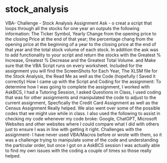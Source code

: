 # stock_analysis
VBA- Challenge - Stock Analysis
Assignment Ask - o creat a script that loops through all the stocks for one year an outputs the following information: The Ticker Symbol, Yearly Change from the opening price to the closing Price at the end of that year; the percentage chang from the opening price at the beginning of a year to the closing price at the end of that year and the total stock volume of each stock. In addition the ask was to add functionality to your script and return the stocks with the Greatest % Increase, Greatest % Decrease and the Greatest Total Volume. and Make sure that the VBA Script runs on every worksheet.
Included for the assignment you will find the ScreenShots for Each Year, The XLSM file for the Stock Analysis, the Read Me as well as the Code (hopefully I Saved it correctly)
How I came up with the Script and Coding for the assignment: To determine how I was going to complete the assignment, I worked with AskBCS, I had a Tutoring Session, I asked Questions in Class, I used coding that was for other assignments and manipulated the code to adjust to the current assignment, Specfically the Credit Card Assignment as well as the Census Assignment Really helped. We also went over some of the possible codes that we might use while in class. I also used the following to assist in checking my code whenever my code broke: Google, ChatGPT, Microsoft Websites and other websites where I could compare what I did with others just to ensure I was in line with getting it right.
Challenges with the assignment- I have never used VBA/Macros before or wrote with them, so it was a challenge trying to manipulate some of the code and understanding the particular order, but once I got on a AskBCS session I was actually able to find my own issues with the coding a couple of times so those really helped. 

